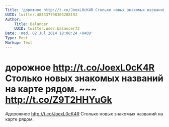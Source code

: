 ```yaml
---
Title: 'дорожное http://t.co/JoexL0cK4R Столько новых знакомых названий на карте рядом. ~~~ http://t.co/Z9T2HHYuGk'
UUID: twitter.484337798305288192
Author:
    Title: Balancer
    UUID: twitter.user.balancer73
Date: 'Wed, 02 Jul 2014 18:08:24 +0400'
Type: Post
Markup: Text
---
```


# дорожное http://t.co/JoexL0cK4R Столько новых знакомых названий на карте рядом. ~~~ http://t.co/Z9T2HHYuGk

#дорожное http://t.co/JoexL0cK4R
Столько новых знакомых названий на карте рядом.
~~~ http://t.co/Z9T2HHYuGk